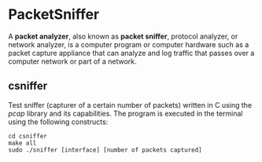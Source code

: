 # PacketSniffer

A **packet analyzer**, also known as **packet sniffer**, protocol analyzer, or network analyzer, is a computer program or computer hardware such as a packet capture appliance that can analyze and log traffic that passes over a computer network or part of a network.

## csniffer

Test sniffer (capturer of a certain number of packets) written in C using the *pcap* library and its capabilities. The program is executed in the terminal using the following constructs:

```
cd csniffer
make all
sudo ./sniffer [interface] [number of packets captured]

```
